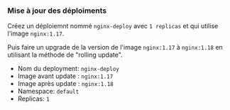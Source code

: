 
### Mise à jour des déploiments

Créez un déploiemnt nommé `nginx-deploy` avec `1 replicas` et qui utilise l'image `nginx:1.17`.

Puis faire un upgrade de la version de l'image `nginx:1.17` à `nginx:1.18` en utilisant la méthode de "rolling update". 

- Nom du deployment:  `nginx-deploy`  
- Image avant update : `nginx:1.17`
- Image après update : `nginx:1.18`
- Namespace: `default`
- Replicas: `1`


